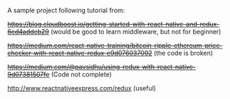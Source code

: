 A sample project following tutorial from:

~~https://blog.cloudboost.io/getting-started-with-react-native-and-redux-6cd4addeb29~~ (would be good to learn middleware, but not for beginner)

~~https://medium.com/react-native-training/bitcoin-ripple-ethereum-price-checker-with-react-native-redux-e9d076037092~~ (the code is broken)

~~https://medium.com/@pavsidhu/using-redux-with-react-native-9d07381507fe~~ (Code not complete)

http://www.reactnativeexpress.com/redux (useful)